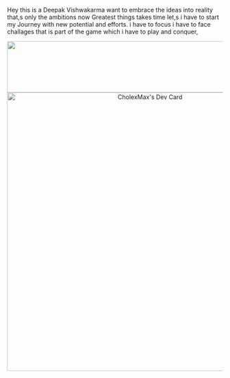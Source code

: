 Hey this is a Deepak Vishwakarma want to embrace the ideas into reality that,s only the ambitions now 
Greatest things takes time
let,s i have to start my Journey with new potential and efforts.
i have to focus i have to face challages that is part of the game which i have to play and conquer,

<a href="https://github.com/devxb/gitanimals">
  <img
    src="https://render.gitanimals.org/lines/CholexMax?pet-id=662918343371753620"
    width="600"
    height="120"
  />
</a>



<!-- Developer Card -->
<div align="center">
<a href="https://app.daily.dev/cholexmax"><img src="https://api.daily.dev/devcards/v2/khEBosXNImqe4izloUnb2.png?type=wide&r=ary" width="652" alt="CholexMax's Dev Card"/></a>
</div>


